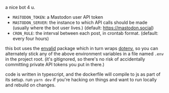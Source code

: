 a nice bot 4 u.

- `MASTODON_TOKEN`: a Mastodon user API token
- `MASTODON_SERVER`: the instance to which API calls should be made (usually
  where the bot user lives.) (default: https://mastodon.social)
- `CRON_RULE`: the interval between each post, in crontab format. (default:
  every four hours)

this bot uses the [envalid](https://github.com/af/envalid) package which in turn
wraps [dotenv](https://github.com/motdotla/dotenv), so you can alternately stick
any of the above environment variables in a file named `.env` in the project
root. (it's gitignored, so there's no risk of accidentally committing private
API tokens you put in there.)

code is written in typescript, and the dockerfile will compile to js as part of
its setup. run `yarn dev` if you're hacking on things and want to run locally
and rebuild on changes.
